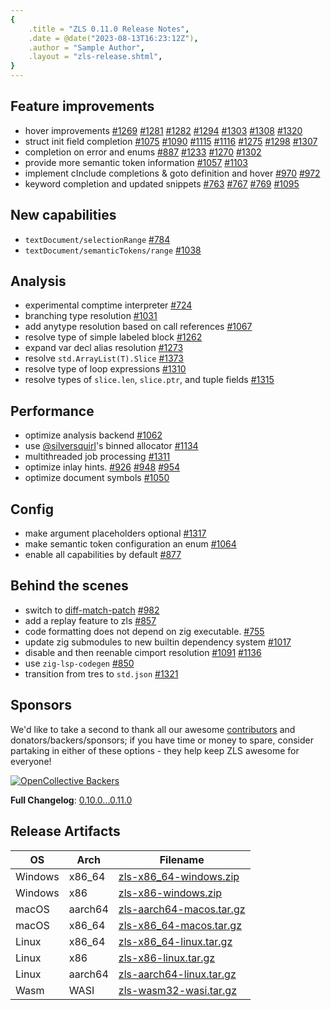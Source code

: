 ```yaml
---
{
    .title = "ZLS 0.11.0 Release Notes",
    .date = @date("2023-08-13T16:23:12Z"),
    .author = "Sample Author",
    .layout = "zls-release.shtml",
} 
---
```


## Feature improvements

- hover improvements [#1269](https://github.com/zigtools/zls/pull/1269) [#1281](https://github.com/zigtools/zls/pull/1281) [#1282](https://github.com/zigtools/zls/pull/1282) [#1294](https://github.com/zigtools/zls/pull/1294) [#1303](https://github.com/zigtools/zls/pull/1303) [#1308](https://github.com/zigtools/zls/pull/1308) [#1320](https://github.com/zigtools/zls/pull/1320)
- struct init field completion [#1075](https://github.com/zigtools/zls/pull/1075) [#1090](https://github.com/zigtools/zls/pull/1090) [#1115](https://github.com/zigtools/zls/pull/1115) [#1116](https://github.com/zigtools/zls/pull/1116) [#1275](https://github.com/zigtools/zls/pull/1275) [#1298](https://github.com/zigtools/zls/pull/1298) [#1307](https://github.com/zigtools/zls/pull/1307)
- completion on error and enums [#887](https://github.com/zigtools/zls/pull/887) [#1233](https://github.com/zigtools/zls/pull/1233) [#1270](https://github.com/zigtools/zls/pull/1270) [#1302](https://github.com/zigtools/zls/pull/1302)
- provide more semantic token information [#1057](https://github.com/zigtools/zls/pull/1057) [#1103](https://github.com/zigtools/zls/pull/1103)
- implement cInclude completions & goto definition and hover [#970](https://github.com/zigtools/zls/pull/970) [#972](https://github.com/zigtools/zls/pull/972)
- keyword completion and updated snippets [#763](https://github.com/zigtools/zls/pull/763) [#767](https://github.com/zigtools/zls/pull/767) [#769](https://github.com/zigtools/zls/pull/769) [#1095](https://github.com/zigtools/zls/pull/1095)

## New capabilities

- `textDocument/selectionRange` [#784](https://github.com/zigtools/zls/pull/784)
- `textDocument/semanticTokens/range` [#1038](https://github.com/zigtools/zls/pull/1038)

## Analysis

- experimental comptime interpreter [#724](https://github.com/zigtools/zls/pull/724)
- branching type resolution [#1031](https://github.com/zigtools/zls/pull/1031)
- add anytype resolution based on call references [#1067](https://github.com/zigtools/zls/pull/1067)
- resolve type of simple labeled block [#1262](https://github.com/zigtools/zls/pull/1262)
- expand var decl alias resolution [#1273](https://github.com/zigtools/zls/pull/1273)
- resolve `std.ArrayList(T).Slice` [#1373](https://github.com/zigtools/zls/pull/1373)
- resolve type of loop expressions [#1310](https://github.com/zigtools/zls/pull/1310)
- resolve types of `slice.len`, `slice.ptr`, and tuple fields [#1315](https://github.com/zigtools/zls/pull/1315)

## Performance

- optimize analysis backend [#1062](https://github.com/zigtools/zls/pull/1062)
- use [@silversquirl](https://github.com/silversquirl)'s binned allocator [#1134](https://github.com/zigtools/zls/pull/1134)
- multithreaded job processing [#1311](https://github.com/zigtools/zls/pull/1311)
- optimize inlay hints. [#926](https://github.com/zigtools/zls/pull/926) [#948](https://github.com/zigtools/zls/pull/948) [#954](https://github.com/zigtools/zls/pull/954)
- optimize document symbols [#1050](https://github.com/zigtools/zls/pull/1050)

## Config

- make argument placeholders optional [#1317](https://github.com/zigtools/zls/pull/1317)
- make semantic token configuration an enum [#1064](https://github.com/zigtools/zls/pull/1064)
- enable all capabilities by default [#877](https://github.com/zigtools/zls/pull/877)

## Behind the scenes

- switch to [diff-match-patch](https://github.com/ziglibs/diffz) [#982](https://github.com/zigtools/zls/pull/982)
- add a replay feature to zls [#857](https://github.com/zigtools/zls/pull/857)
- code formatting does not depend on zig executable. [#755](https://github.com/zigtools/zls/pull/755)
- update zig submodules to new builtin dependency system [#1017](https://github.com/zigtools/zls/pull/1017)
- disable and then reenable cimport resolution [#1091](https://github.com/zigtools/zls/pull/1091) [#1136](https://github.com/zigtools/zls/pull/1136)
- use `zig-lsp-codegen` [#850](https://github.com/zigtools/zls/pull/850)
- transition from tres to `std.json` [#1321](https://github.com/zigtools/zls/pull/1321)

## Sponsors

We'd like to take a second to thank all our awesome [contributors](https://github.com/zigtools/zls/graphs/contributors) and donators/backers/sponsors; if you have time or money to spare, consider partaking in either of these options - they help keep ZLS awesome for everyone!

[![OpenCollective Backers](https://opencollective.com/zigtools/backers.svg?width=890&limit=1000)](https://opencollective.com/zigtools#category-CONTRIBUTE)

**Full Changelog**: [0.10.0...0.11.0](https://github.com/zigtools/zls/compare/0.10.0...0.11.0)

## Release Artifacts

| OS      | Arch    | Filename                                                                                                      |
| ------- | ------- | ------------------------------------------------------------------------------------------------------------- |
| Windows | x86_64  | [zls-x86_64-windows.zip](https://github.com/zigtools/zls/releases/download/0.11.0/zls-x86_64-windows.zip)     |
| Windows | x86     | [zls-x86-windows.zip](https://github.com/zigtools/zls/releases/download/0.11.0/zls-x86-windows.zip)           |
| macOS   | aarch64 | [zls-aarch64-macos.tar.gz](https://github.com/zigtools/zls/releases/download/0.11.0/zls-aarch64-macos.tar.gz) |
| macOS   | x86_64  | [zls-x86_64-macos.tar.gz](https://github.com/zigtools/zls/releases/download/0.11.0/zls-x86_64-macos.tar.gz)   |
| Linux   | x86_64  | [zls-x86_64-linux.tar.gz](https://github.com/zigtools/zls/releases/download/0.11.0/zls-x86_64-linux.tar.gz)   |
| Linux   | x86     | [zls-x86-linux.tar.gz](https://github.com/zigtools/zls/releases/download/0.11.0/zls-x86-linux.tar.gz)         |
| Linux   | aarch64 | [zls-aarch64-linux.tar.gz](https://github.com/zigtools/zls/releases/download/0.11.0/zls-aarch64-linux.tar.gz) |
| Wasm    | WASI    | [zls-wasm32-wasi.tar.gz](https://github.com/zigtools/zls/releases/download/0.11.0/zls-wasm32-wasi.tar.gz)     |
